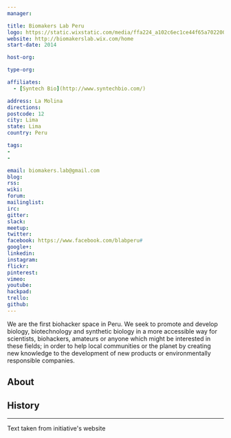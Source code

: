 ```yaml
---
manager:

title: Biomakers Lab Peru
logo: https://static.wixstatic.com/media/ffa224_a102c6ec1ce44f65a702200affe04df1~mv2.png/v1/fill/w_263,h_268,al_c,usm_0.66_1.00_0.01/ffa224_a102c6ec1ce44f65a702200affe04df1~mv2.png
website: http://biomakerslab.wix.com/home
start-date: 2014

host-org:

type-org:

affiliates:
  - [Syntech Bio](http://www.syntechbio.com/)

address: La Molina
directions:
postcode: 12
city: Lima
state: Lima
country: Peru

tags:
-
-

email: biomakers.lab@gmail.com
blog:
rss:
wiki:
forum:
mailinglist:
irc:
gitter:
slack:
meetup:
twitter:
facebook: https://www.facebook.com/blabperu#
google+:
linkedin:
instagram:
flickr:
pinterest:
vimeo:
youtube:
hackpad:
trello:
github:
---
```

We are the first biohacker space in Peru. We seek to promote and develop biology, biotechnology and synthetic biology in a more accessible way for scientists, biohackers, amateurs or anyone which might be interested in these fields; in order to help local communities or the planet by creating new knowledge to the development of new products or environmentally responsible companies.​

## About

## History

---
Text taken from initiative's website
